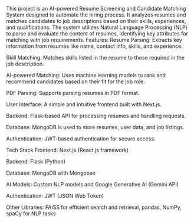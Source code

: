 This project is an AI-powered Resume Screening and Candidate Matching System designed to automate the hiring process. 
It analyzes resumes and matches candidates to job descriptions based on their skills, experiences, and qualifications. 
The system utilizes Natural Language Processing (NLP) to parse and evaluate the content of resumes, identifying key attributes for matching with job requirements.
Features:
Resume Parsing: Extracts key information from resumes like name, contact info, skills, and experience.

Skill Matching: Matches skills listed in the resume to those required in the job description.

AI-powered Matching: Uses machine learning models to rank and recommend candidates based on their fit for the job role.

PDF Parsing: Supports parsing resumes in PDF format.

User Interface: A simple and intuitive frontend built with Next.js.

Backend: Flask-based API for processing resumes and handling requests.

Database: MongoDB is used to store resumes, user data, and job listings.

Authentication: JWT-based authentication for secure access.

Tech Stack
Frontend: Next.js (React.js framework)

Backend: Flask (Python)

Database: MongoDB with Mongoose

AI Models: Custom NLP models and Google Generative AI (Gemini API)

Authentication: JWT (JSON Web Token)

Other Libraries: FAISS for efficient search and retrieval, pandas, NumPy, spaCy for NLP tasks
